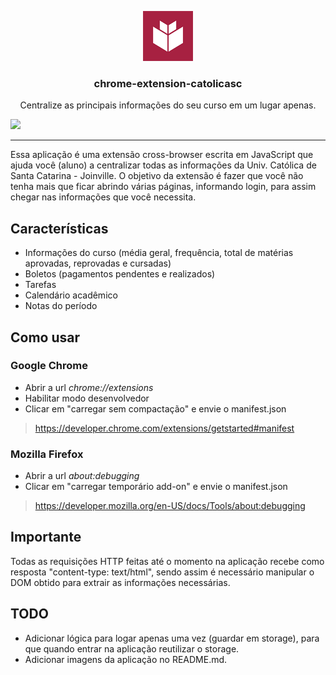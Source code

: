 <p align="center">
    <img alt="Logo da da Univ. Católica de Santa Catarina" src="./src/img/icon.png" height="80" width="80" />
    <h3 align="center">
        chrome-extension-catolicasc
    </h3>
    <p align="center">
       Centralize as principais informações do seu curso em um lugar apenas.
    </p>
</p>


![](https://github.com/murillo94/chrome-extension-catolicasc/blob/master/src/img/demo/banner.png)

---

Essa aplicação é uma extensão cross-browser escrita em JavaScript que ajuda você (aluno) a centralizar todas as informações da Univ. Católica de Santa Catarina - Joinville. O objetivo da extensão é fazer que você não tenha mais que ficar abrindo várias páginas, informando login, para assim chegar nas informações que você necessita.

## Características

- Informações do curso (média geral, frequência, total de matérias aprovadas, reprovadas e cursadas)
- Boletos (pagamentos pendentes e realizados)
- Tarefas
- Calendário acadêmico
- Notas do período

## Como usar

### Google Chrome

- Abrir a url _chrome://extensions_
- Habilitar modo desenvolvedor
- Clicar em "carregar sem compactação" e envie o manifest.json

> https://developer.chrome.com/extensions/getstarted#manifest

### Mozilla Firefox

- Abrir a url _about:debugging_
- Clicar em "carregar temporário add-on" e envie o manifest.json

> https://developer.mozilla.org/en-US/docs/Tools/about:debugging

## Importante

Todas as requisições HTTP feitas até o momento na aplicação recebe como resposta "content-type: text/html", sendo assim é necessário manipular o DOM obtido para extrair as informações necessárias.

## TODO

- Adicionar lógica para logar apenas uma vez (guardar em storage), para que quando entrar na aplicação reutilizar o storage.
- Adicionar imagens da aplicação no README.md.
